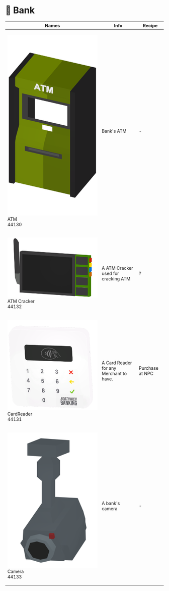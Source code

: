 # 🏧 Bank



| Names                                                                                              | Info                                    | Recipe          |
| -------------------------------------------------------------------------------------------------- | --------------------------------------- | --------------- |
| <p><img src="../../.gitbook/assets/ATM_44130 (1).png" alt="" data-size="original">ATM<br>44130</p> | Bank's ATM                              | -               |
| <p><img src="../../.gitbook/assets/Cracker_44132 (1).png" alt="">ATM Cracker<br>44132</p>          | A ATM Cracker used for cracking ATM     | ?               |
| <p><img src="../../.gitbook/assets/Reader_1_44131.png" alt="">CardReader<br>44131</p>              | A Card Reader for any Merchant to have. | Purchase at NPC |
| <p><img src="../../.gitbook/assets/Camera_44133.png" alt="">Camera<br>44133</p>                    | A bank's camera                         | -               |

